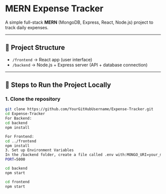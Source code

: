# MERN Expense Tracker

A simple full-stack **MERN** (MongoDB, Express, React, Node.js) project to track daily expenses.

---

## 📂 Project Structure

- `/frontend` → React app (user interface)
- `/backend` → Node.js + Express server (API + database connection)

---

## 🚀 Steps to Run the Project Locally

### 1. Clone the repository

```bash
git clone https://github.com/YourGitHubUsername/Expense-Tracker.git
cd Expense-Tracker
For Backend:
cd backend
npm install

For Frontend:
cd ../frontend
npm install
3. Set up Environment Variables
In the /backend folder, create a file called .env with:MONGO_URI=your_mongodb_connection_string
PORT=5000

cd backend
npm start

cd frontend
npm start
